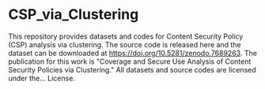 # CSP_via_Clustering
This repository provides datasets and codes for Content Security Policy (CSP) analysis via clustering. The source code is released here and the dataset can be downloaded at https://doi.org/10.5281/zenodo.7689263. The publication for this work is "Coverage and Secure Use Analysis of Content Security Policies via Clustering." All datasets and source codes are licensed under the... License.
